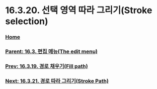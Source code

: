 # 16.3.20. 선택 영역 따라 그리기(Stroke selection)

### [Home](./00-home.md)
### [Parent: 16.3. 편집 메뉴(The edit menu)](./16-03-00-the-edit-menu.md)
### [Prev: 16.3.19. 경로 채우기(Fill path)](./16-03-19-fill_path.md)
### [Next: 16.3.21. 경로 따라 그리기(Stroke Path)](./16-03-21-stroke-path.md)
